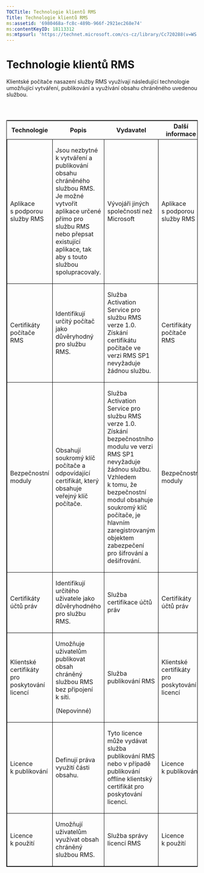 ```yaml
---
TOCTitle: Technologie klientů RMS
Title: Technologie klientů RMS
ms:assetid: '6980468a-fc8c-489b-966f-2921ec268e74'
ms:contentKeyID: 18113312
ms:mtpsurl: 'https://technet.microsoft.com/cs-cz/library/Cc720288(v=WS.10)'
---
```


Technologie klientů RMS
=======================

Klientské počítače nasazení služby RMS využívají následující technologie umožňující vytváření, publikování a využívání obsahu chráněného uvedenou službou.

###  

<p> </p>
<table style="border:1px solid black;">
<colgroup>
<col width="25%" />
<col width="25%" />
<col width="25%" />
<col width="25%" />
</colgroup>
<thead>
<tr class="header">
<th>Technologie</th>
<th>Popis</th>
<th>Vydavatel</th>
<th>Další informace</th>
</tr>
</thead>
<tbody>
<tr class="odd">
<td style="border:1px solid black;"><p>Aplikace s podporou služby RMS</p></td>
<td style="border:1px solid black;"><p>Jsou nezbytné k vytváření a publikování obsahu chráněného službou RMS. Je možné vytvořit aplikace určené přímo pro službu RMS nebo přepsat existující aplikace, tak aby s touto službou spolupracovaly.</p></td>
<td style="border:1px solid black;"><p>Vývojáři jiných společností než Microsoft</p></td>
<td style="border:1px solid black;"><p>Aplikace s podporou služby RMS</p></td>
</tr>  
<tr class="even">
<td style="border:1px solid black;"><p>Certifikáty počítače RMS</p></td>
<td style="border:1px solid black;"><p>Identifikují určitý počítač jako důvěryhodný pro službu RMS.</p></td>
<td style="border:1px solid black;"><p>Služba Activation Service pro službu RMS verze 1.0. Získání certifikátu počítače ve verzi RMS SP1 nevyžaduje žádnou službu.</p></td>
<td style="border:1px solid black;"><p>Certifikáty počítače RMS</p></td>
</tr>  
<tr class="odd">
<td style="border:1px solid black;"><p>Bezpečnostní moduly</p></td>
<td style="border:1px solid black;"><p>Obsahují soukromý klíč počítače a odpovídající certifikát, který obsahuje veřejný klíč počítače.</p></td>
<td style="border:1px solid black;"><p>Služba Activation Service pro službu RMS verze 1.0. Získání bezpečnostního modulu ve verzi RMS SP1 nevyžaduje žádnou službu. Vzhledem k tomu, že bezpečnostní modul obsahuje soukromý klíč počítače, je hlavním zaregistrovaným objektem zabezpečení pro šifrování a dešifrování.</p></td>
<td style="border:1px solid black;"><p>Bezpečnostní moduly</p></td>
</tr>  
<tr class="even">
<td style="border:1px solid black;"><p>Certifikáty účtů práv</p></td>
<td style="border:1px solid black;"><p>Identifikují určitého uživatele jako důvěryhodného pro službu RMS.</p></td>
<td style="border:1px solid black;"><p>Služba certifikace účtů práv</p></td>
<td style="border:1px solid black;"><p>Certifikáty účtů práv</p></td>
</tr>  
<tr class="odd">
<td style="border:1px solid black;"><p>Klientské certifikáty pro poskytování licencí</p></td>
<td style="border:1px solid black;"><p>Umožňuje uživatelům publikovat obsah chráněný službou RMS bez připojení k síti.</p>
<p>(Nepovinné)</p></td>
<td style="border:1px solid black;"><p>Služba publikování RMS</p></td>
<td style="border:1px solid black;"><p>Klientské certifikáty pro poskytování licencí</p></td>
</tr>  
<tr class="even">
<td style="border:1px solid black;"><p>Licence k publikování</p></td>
<td style="border:1px solid black;"><p>Definují práva využití části obsahu.</p></td>
<td style="border:1px solid black;"><p>Tyto licence může vydávat služba publikování RMS nebo v případě publikování offline klientský certifikát pro poskytování licencí.</p></td>
<td style="border:1px solid black;"><p>Licence k publikování</p></td>
</tr>  
<tr class="odd">
<td style="border:1px solid black;"><p>Licence k použití</p></td>
<td style="border:1px solid black;"><p>Umožňují uživatelům využívat obsah chráněný službou RMS.</p></td>
<td style="border:1px solid black;"><p>Služba správy licencí RMS</p></td>
<td style="border:1px solid black;"><p>Licence k použití</p></td>
</tr>  
</tbody>  
</table>
